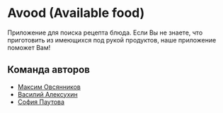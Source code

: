 
# Avood (Available food)

Приложение для поиска рецепта блюда. Если Вы не знаете, что приготовить из имеющихся под рукой продуктов, наше приложение поможет Вам!

## Команда авторов

- [Максим Овсянников](https://github.com/OvsyannikovMaksim)
- [Василий Алексухин](https://github.com/valeksukhin)
- [София Паутова](https://github.com/svpautova)

```

